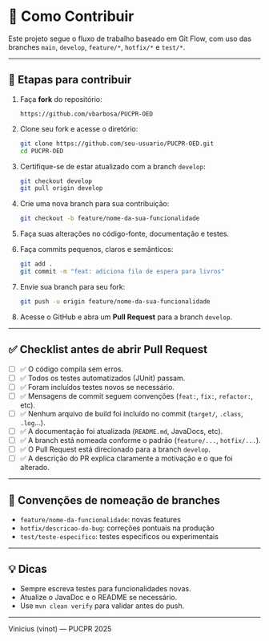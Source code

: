 # 🧠 Como Contribuir

Este projeto segue o fluxo de trabalho baseado em Git Flow, com uso das branches `main`, `develop`, `feature/*`, `hotfix/*` e `test/*`.

---

## 📌 Etapas para contribuir

1. Faça **fork** do repositório:
   ```
   https://github.com/vbarbosa/PUCPR-OED
   ```

2. Clone seu fork e acesse o diretório:
   ```bash
   git clone https://github.com/seu-usuario/PUCPR-OED.git
   cd PUCPR-OED
   ```

3. Certifique-se de estar atualizado com a branch `develop`:
   ```bash
   git checkout develop
   git pull origin develop
   ```

4. Crie uma nova branch para sua contribuição:
   ```bash
   git checkout -b feature/nome-da-sua-funcionalidade
   ```

5. Faça suas alterações no código-fonte, documentação e testes.

6. Faça commits pequenos, claros e semânticos:
   ```bash
   git add .
   git commit -m "feat: adiciona fila de espera para livros"
   ```

7. Envie sua branch para seu fork:
   ```bash
   git push -u origin feature/nome-da-sua-funcionalidade
   ```

8. Acesse o GitHub e abra um **Pull Request** para a branch `develop`.

---

## ✅ Checklist antes de abrir Pull Request

- [ ] ✅ O código compila sem erros.
- [ ] ✅ Todos os testes automatizados (JUnit) passam.
- [ ] ✅ Foram incluídos testes novos se necessário.
- [ ] ✅ Mensagens de commit seguem convenções (`feat:`, `fix:`, `refactor:`, etc).
- [ ] ✅ Nenhum arquivo de build foi incluído no commit (`target/`, `.class`, `.log`...).
- [ ] ✅ A documentação foi atualizada (`README.md`, JavaDocs, etc).
- [ ] ✅ A branch está nomeada conforme o padrão (`feature/...`, `hotfix/...`).
- [ ] ✅ O Pull Request está direcionado para a branch `develop`.
- [ ] ✅ A descrição do PR explica claramente a motivação e o que foi alterado.

---

## 📘 Convenções de nomeação de branches

- `feature/nome-da-funcionalidade`: novas features
- `hotfix/descricao-do-bug`: correções pontuais na produção
- `test/teste-especifico`: testes específicos ou experimentais

---

## 💡 Dicas

- Sempre escreva testes para funcionalidades novas.
- Atualize o JavaDoc e o README se necessário.
- Use `mvn clean verify` para validar antes do push.

---

Vinicius (vinot) — PUCPR 2025
